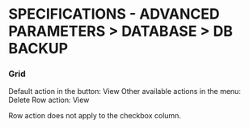 # SPECIFICATIONS - ADVANCED PARAMETERS > DATABASE > DB BACKUP

### Grid
Default action in the button: View
Other available actions in the menu: Delete
Row action: View

Row action does not apply to the checkbox column.



